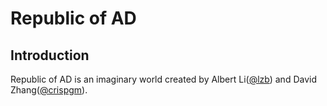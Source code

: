 # Republic of AD

## Introduction

Republic of AD is an imaginary world created by Albert Li([@lzb](https://github.com/lzb)) and David Zhang([@crispgm](https://github.com/crispgm)).
